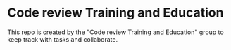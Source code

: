 # Code review Training and Education
This repo is created by the "Code review Training and Education" group to keep track with tasks and collaborate.
